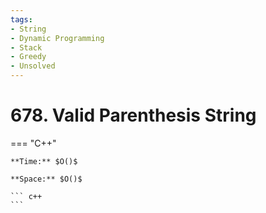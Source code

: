 ```yaml
---
tags:
- String
- Dynamic Programming
- Stack
- Greedy
- Unsolved
---
```



# 678. Valid Parenthesis String

=== "C++"

    **Time:** $O()$

    **Space:** $O()$

    ``` c++
    ```
